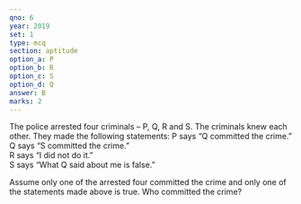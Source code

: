 ```yaml
---
qno: 6
year: 2019
set: 1
type: mcq
section: aptitude
option_a: P
option_b: R
option_c: S
option_d: Q
answer: B
marks: 2
---
```


The police arrested four criminals – P, Q, R and S. The criminals knew each other. They
made the following statements:
P says “Q committed the crime.”<br>
Q says “S committed the crime.”<br>
R says “I did not do it.”<br>
S says “What Q said about me is false.”


Assume only one of the arrested four committed the crime and only one of the statements
made above is true. Who committed the crime?